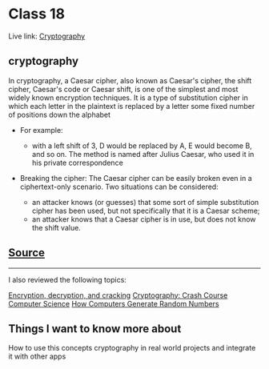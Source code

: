 # Class 18

Live link: [Cryptography](https://muhammadqasemtarboush1.github.io/reading-notes/Class%2018/)

## cryptography

In cryptography, a Caesar cipher, also known as Caesar's cipher, the shift cipher, Caesar's code
or Caesar shift, is one of the simplest and most widely known encryption techniques. It is a type
of substitution cipher in which each letter in the plaintext is replaced by a letter some fixed
number of positions down the alphabet

* For example:
    * with a left shift of 3, D would be replaced by A, E would become B, and so on. The method is named after Julius
      Caesar, who used it in his private correspondence

* Breaking the cipher:
  The Caesar cipher can be easily broken even in a ciphertext-only scenario. Two situations can be considered:
    * an attacker knows (or guesses) that some sort of simple substitution cipher has been used, but not specifically
      that it is a Caesar scheme;
    * an attacker knows that a Caesar cipher is in use, but does not know the shift value.

[Source](https://en.wikipedia.org/wiki/Caesar_cipher)
---

---


I also reviewed the following topics:

[Encryption, decryption, and cracking](https://www.khanacademy.org/computing/computers-and-internet/xcae6f4a7ff015e7d:online-data-security/xcae6f4a7ff015e7d:data-encryption-techniques/a/encryption-decryption-and-code-cracking)
[Cryptography: Crash Course Computer Science](https://www.youtube.com/watch?v=jhXCTbFnK8o&ab_channel=CrashCourse)
[How Computers Generate Random Numbers](https://www.howtogeek.com/183051/htg-explains-how-computers-generate-random-numbers/)

## Things I want to know more about

How to use this concepts cryptography in real world projects and integrate it with other apps
